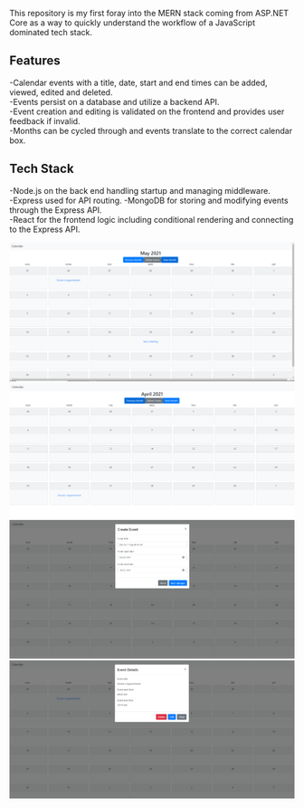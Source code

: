 This repository is my first foray into the MERN stack coming from ASP.NET Core as a way to quickly understand the workflow of a JavaScript dominated tech stack.

## Features
  -Calendar events with a title, date, start and end times can be added, viewed, edited and deleted.  
  -Events persist on a database and utilize a backend API.  
  -Event creation and editing is validated on the frontend and provides user feedback if invalid.  
  -Months can be cycled through and events translate to the correct calendar box.
  
 ## Tech Stack
  -Node.js on the back end handling startup and managing middleware.  
  -Express used for API routing.
  -MongoDB for storing and modifying events through the Express API.  
  -React for the frontend logic including conditional rendering and connecting to the Express API.  


![Main View](https://github.com/AlexStew14/Calendar/blob/main/GitHub%20Images/main_view.PNG)
![Previous Month](https://github.com/AlexStew14/Calendar/blob/main/GitHub%20Images/previous_month.PNG)
![Create Event](https://github.com/AlexStew14/Calendar/blob/main/GitHub%20Images/create_event.PNG)
![View Event](https://github.com/AlexStew14/Calendar/blob/main/GitHub%20Images/view_event.PNG)

